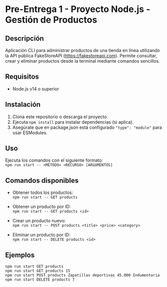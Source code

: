 # Pre-Entrega 1 - Proyecto Node.js - Gestión de Productos

## Descripción  
Aplicación CLI para administrar productos de una tienda en línea utilizando la API pública FakeStoreAPI (https://fakestoreapi.com). Permite consultar, crear y eliminar productos desde la terminal mediante comandos sencillos.

## Requisitos  
- Node.js v14 o superior  

## Instalación  
1. Clona este repositorio o descarga el proyecto.  
2. Ejecuta `npm install` para instalar dependencias (si aplica).  
3. Asegúrate que en package.json está configurado `"type": "module"` para usar ESModules.

## Uso  
Ejecuta los comandos con el siguiente formato:  
`npm run start -- <MÉTODO> <RECURSO> [ARGUMENTOS]`

## Comandos disponibles  
- Obtener todos los productos:  
`npm run start -- GET products`

- Obtener un producto por ID:  
`npm run start -- GET products <id>`

- Crear un producto nuevo:  
`npm run start -- POST products <title> <price> <category>`

- Eliminar un producto por ID:  
`npm run start -- DELETE products <id>`

## Ejemplos  
`npm run start GET products`  
`npm run start GET products 15`  
`npm run start POST products Zapatillas deportivas 45.000 Indumentaria`  
`npm run start DELETE products 7`

